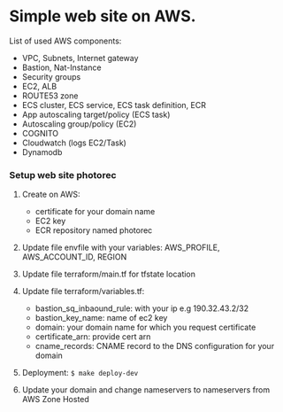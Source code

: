 # Simple web site on AWS.

List of used AWS components:
- VPC, Subnets, Internet gateway
- Bastion, Nat-Instance
- Security groups
- EC2, ALB
- ROUTE53 zone
- ECS cluster, ECS service, ECS task definition, ECR
- App autoscaling target/policy (ECS task)
- Autoscaling group/policy (EC2)
- COGNITO
- Cloudwatch (logs EC2/Task)
- Dynamodb

### Setup web site photorec

1) Create on AWS:
	- certificate for your domain name
	- EC2 key
	- ECR repository named photorec

2) Update file envfile with your variables: AWS_PROFILE, AWS_ACCOUNT_ID, REGION

3) Update file terraform/main.tf for tfstate location

4) Update file terraform/variables.tf: 
	- bastion_sq_inbaound_rule: with your ip e.g 190.32.43.2/32
	- bastion_key_name: name of ec2 key
	- domain: your domain name for which you request certificate
	- certificate_arn: provide cert arn
	- cname_records: CNAME record to the DNS configuration for your domain

5) Deployment: 
```$ make deploy-dev ``` 

6) Update your domain and change nameservers to nameservers from AWS Zone Hosted

